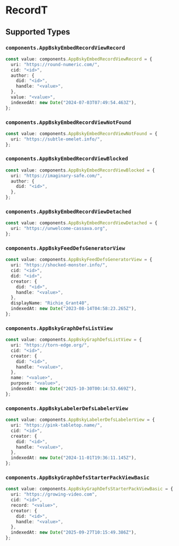 # RecordT


## Supported Types

### `components.AppBskyEmbedRecordViewRecord`

```typescript
const value: components.AppBskyEmbedRecordViewRecord = {
  uri: "https://round-numeric.com/",
  cid: "<id>",
  author: {
    did: "<id>",
    handle: "<value>",
  },
  value: "<value>",
  indexedAt: new Date("2024-07-03T07:49:54.463Z"),
};
```

### `components.AppBskyEmbedRecordViewNotFound`

```typescript
const value: components.AppBskyEmbedRecordViewNotFound = {
  uri: "https://subtle-omelet.info/",
};
```

### `components.AppBskyEmbedRecordViewBlocked`

```typescript
const value: components.AppBskyEmbedRecordViewBlocked = {
  uri: "https://imaginary-safe.com/",
  author: {
    did: "<id>",
  },
};
```

### `components.AppBskyEmbedRecordViewDetached`

```typescript
const value: components.AppBskyEmbedRecordViewDetached = {
  uri: "https://unwelcome-cassava.org",
};
```

### `components.AppBskyFeedDefsGeneratorView`

```typescript
const value: components.AppBskyFeedDefsGeneratorView = {
  uri: "https://shocked-monster.info/",
  cid: "<id>",
  did: "<id>",
  creator: {
    did: "<id>",
    handle: "<value>",
  },
  displayName: "Richie_Grant40",
  indexedAt: new Date("2023-08-14T04:58:23.265Z"),
};
```

### `components.AppBskyGraphDefsListView`

```typescript
const value: components.AppBskyGraphDefsListView = {
  uri: "https://torn-edge.org/",
  cid: "<id>",
  creator: {
    did: "<id>",
    handle: "<value>",
  },
  name: "<value>",
  purpose: "<value>",
  indexedAt: new Date("2025-10-30T00:14:53.669Z"),
};
```

### `components.AppBskyLabelerDefsLabelerView`

```typescript
const value: components.AppBskyLabelerDefsLabelerView = {
  uri: "https://pink-tabletop.name/",
  cid: "<id>",
  creator: {
    did: "<id>",
    handle: "<value>",
  },
  indexedAt: new Date("2024-11-01T19:36:11.145Z"),
};
```

### `components.AppBskyGraphDefsStarterPackViewBasic`

```typescript
const value: components.AppBskyGraphDefsStarterPackViewBasic = {
  uri: "https://growing-video.com",
  cid: "<id>",
  record: "<value>",
  creator: {
    did: "<id>",
    handle: "<value>",
  },
  indexedAt: new Date("2025-09-27T10:15:49.386Z"),
};
```

